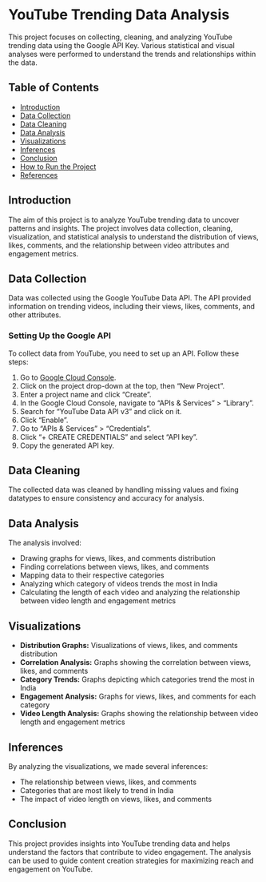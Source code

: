 # YouTube Trending Data Analysis

This project focuses on collecting, cleaning, and analyzing YouTube trending data using the Google API Key. Various statistical and visual analyses were performed to understand the trends and relationships within the data.

## Table of Contents
- [Introduction](#introduction)
- [Data Collection](#data-collection)
- [Data Cleaning](#data-cleaning)
- [Data Analysis](#data-analysis)
- [Visualizations](#visualizations)
- [Inferences](#inferences)
- [Conclusion](#conclusion)
- [How to Run the Project](#how-to-run-the-project)
- [References](#references)

## Introduction
The aim of this project is to analyze YouTube trending data to uncover patterns and insights. The project involves data collection, cleaning, visualization, and statistical analysis to understand the distribution of views, likes, comments, and the relationship between video attributes and engagement metrics.

## Data Collection
Data was collected using the Google YouTube Data API. The API provided information on trending videos, including their views, likes, comments, and other attributes.

### Setting Up the Google API
To collect data from YouTube, you need to set up an API. Follow these steps:

1. Go to [Google Cloud Console](https://console.cloud.google.com/).
2. Click on the project drop-down at the top, then “New Project”.
3. Enter a project name and click “Create”.
4. In the Google Cloud Console, navigate to “APIs & Services” > “Library”.
5. Search for “YouTube Data API v3” and click on it.
6. Click “Enable”.
7. Go to “APIs & Services” > “Credentials”.
8. Click “+ CREATE CREDENTIALS” and select “API key”.
9. Copy the generated API key.

## Data Cleaning
The collected data was cleaned by handling missing values and fixing datatypes to ensure consistency and accuracy for analysis.

## Data Analysis
The analysis involved:
- Drawing graphs for views, likes, and comments distribution
- Finding correlations between views, likes, and comments
- Mapping data to their respective categories
- Analyzing which category of videos trends the most in India
- Calculating the length of each video and analyzing the relationship between video length and engagement metrics

## Visualizations
- **Distribution Graphs:** Visualizations of views, likes, and comments distribution
- **Correlation Analysis:** Graphs showing the correlation between views, likes, and comments
- **Category Trends:** Graphs depicting which categories trend the most in India
- **Engagement Analysis:** Graphs for views, likes, and comments for each category
- **Video Length Analysis:** Graphs showing the relationship between video length and engagement metrics

## Inferences
By analyzing the visualizations, we made several inferences:
- The relationship between views, likes, and comments
- Categories that are most likely to trend in India
- The impact of video length on views, likes, and comments

## Conclusion
This project provides insights into YouTube trending data and helps understand the factors that contribute to video engagement. The analysis can be used to guide content creation strategies for maximizing reach and engagement on YouTube.
